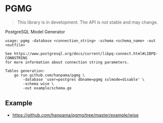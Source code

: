 # PGMG

> This library is in development. The API is not stable and may change.

PostgreSQL Model Generator

```
usage: pgmg -database <connection_string> -schema <schema_name> -out <outfile>

See https://www.postgresql.org/docs/current/libpq-connect.html#LIBPQ-CONNSTRING
for more information about connection string parameters.

Tables generation:
	go run github.com/hanpama/pgmg \
		-database 'user=postgres dbname=pgmg sslmode=disable' \
		-schema wise \
		-out example/schema.go
```

## Example

* https://github.com/hanpama/pgmg/tree/master/example/wise
